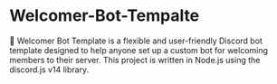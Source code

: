 # Welcomer-Bot-Tempalte
🚀 Welcomer Bot Template is a flexible and user-friendly Discord bot template designed to help anyone set up a custom bot for welcoming members to their server. This project is written in Node.js using the discord.js v14 library.
